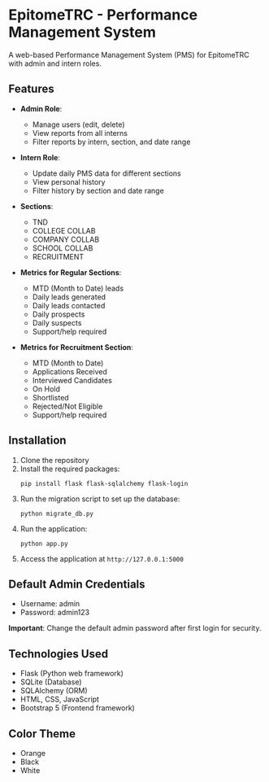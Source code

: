 # EpitomeTRC - Performance Management System

A web-based Performance Management System (PMS) for EpitomeTRC with admin and intern roles.

## Features

- **Admin Role**:
  - Manage users (edit, delete)
  - View reports from all interns
  - Filter reports by intern, section, and date range

- **Intern Role**:
  - Update daily PMS data for different sections
  - View personal history
  - Filter history by section and date range

- **Sections**:
  - TND
  - COLLEGE COLLAB
  - COMPANY COLLAB
  - SCHOOL COLLAB
  - RECRUITMENT

- **Metrics for Regular Sections**:
  - MTD (Month to Date) leads
  - Daily leads generated
  - Daily leads contacted
  - Daily prospects
  - Daily suspects
  - Support/help required

- **Metrics for Recruitment Section**:
  - MTD (Month to Date)
  - Applications Received
  - Interviewed Candidates
  - On Hold
  - Shortlisted
  - Rejected/Not Eligible
  - Support/help required

## Installation

1. Clone the repository
2. Install the required packages:
   ```
   pip install flask flask-sqlalchemy flask-login
   ```
3. Run the migration script to set up the database:
   ```
   python migrate_db.py
   ```
4. Run the application:
   ```
   python app.py
   ```
5. Access the application at `http://127.0.0.1:5000`

## Default Admin Credentials

- Username: admin
- Password: admin123

**Important**: Change the default admin password after first login for security.

## Technologies Used

- Flask (Python web framework)
- SQLite (Database)
- SQLAlchemy (ORM)
- HTML, CSS, JavaScript
- Bootstrap 5 (Frontend framework)

## Color Theme

- Orange
- Black
- White